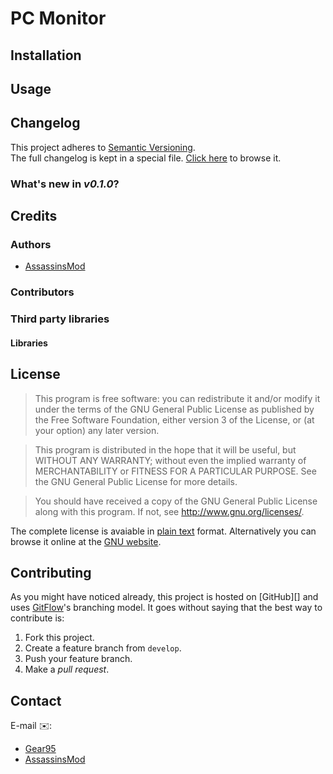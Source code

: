 # PC Monitor


## Installation


## Usage


## Changelog

This project adheres to [Semantic Versioning](http://semver.org/).  
The full changelog is kept in a special file. [Click here](CHANGELOG.md) to browse it.

### What's new in *v0.1.0*?


## Credits

### Authors
- [AssassinsMod](https://github.com/AssassinsMod)


### Contributors


### Third party libraries
#### Libraries


## License

> This program is free software: you can redistribute it and/or modify
it under the terms of the GNU General Public License as published by
the Free Software Foundation, either version 3 of the License, or
(at your option) any later version.

> This program is distributed in the hope that it will be useful,
but WITHOUT ANY WARRANTY; without even the implied warranty of
MERCHANTABILITY or FITNESS FOR A PARTICULAR PURPOSE.  See the
GNU General Public License for more details.

> You should have received a copy of the GNU General Public License
along with this program.  If not, see <http://www.gnu.org/licenses/>.

The complete license is avaiable in [plain text](LICENSE) format. Alternatively you can browse it online at the [GNU website](http://www.gnu.org/licenses/gpl-3.0.en.html).


## Contributing

As you might have noticed already, this project is hosted on [GitHub][] and uses [GitFlow][gitflow-model]'s branching model. It goes without saying that the best way to contribute is:

1. Fork this project.
2. Create a feature branch from `develop`.
3. Push your feature branch.
4. Make a *pull request*.

[gitflow-model]: http://nvie.com/posts/a-successful-git-branching-model/


## Contact

E-mail :envelope::
- [Gear95](mailto:gear95@darkbytes.ddns.net)
- [AssassinsMod](mailto:assassinsmod@darkbytes.ddns.net)

